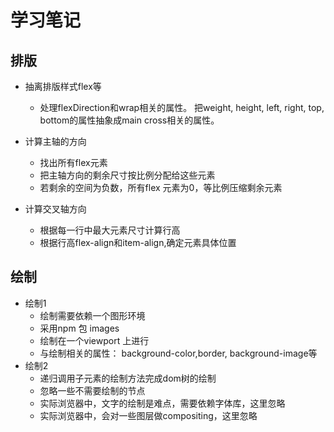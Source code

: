# 学习笔记

## 排版

* 抽离排版样式flex等
    * 处理flexDirection和wrap相关的属性。
    把weight, height, left, right, top, bottom的属性抽象成main cross相关的属性。

* 计算主轴的方向
    * 找出所有flex元素
    * 把主轴方向的剩余尺寸按比例分配给这些元素
    * 若剩余的空间为负数，所有flex 元素为0，等比例压缩剩余元素

* 计算交叉轴方向
    * 根据每一行中最大元素尺寸计算行高
    * 根据行高flex-align和item-align,确定元素具体位置

## 绘制
* 绘制1
    * 绘制需要依赖一个图形环境
    * 采用npm 包 images
    * 绘制在一个viewport 上进行
    * 与绘制相关的属性： background-color,border, background-image等
* 绘制2
    * 递归调用子元素的绘制方法完成dom树的绘制
    * 忽略一些不需要绘制的节点
    * 实际浏览器中，文字的绘制是难点，需要依赖字体库，这里忽略
    * 实际浏览器中，会对一些图层做compositing，这里忽略